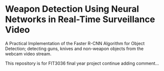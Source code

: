 # Weapon Detection Using Neural Networks in Real-Time Surveillance Video

A Practical Implementation of the Faster R-CNN Algorithm for Object Detection; detecting guns, knives and non-weapon objects from the webcam video stream.

This repository is for FIT3036 final year project
continue adding comment...
